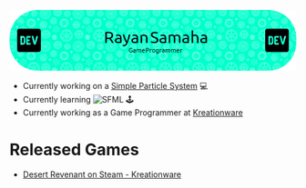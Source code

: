 ![Header](https://github.com/MiTsSsS/MiTsSsS/blob/main/github-header-image.png)

- Currently working on a [Simple Particle System](https://github.com/MiTsSsS/ParticleSystem) :computer:
- Currently learning  ![SFML](https://img.shields.io/badge/SFML-brightgreen?style=for-the-badge&logo=sfml) :joystick: 
- Currently working as a Game Programmer at [Kreationware](https://kreationware.com)

# Released Games
  
- [Desert Revenant on Steam - Kreationware](https://store.steampowered.com/app/1969430/Desert_Revenant)
<!--
**MiTsSsS/MiTsSsS** is a ✨ _special_ ✨ repository because its `README.md` (this file) appears on your GitHub profile.

Here are some ideas to get you started:

- 🔭 I’m currently working on ...
- 🌱 I’m currently learning ...
- 👯 I’m looking to collaborate on ...
- 🤔 I’m looking for help with ...
- 💬 Ask me about ...
- 📫 How to reach me: ...
- 😄 Pronouns: ...
- ⚡ Fun fact: ...
-->
